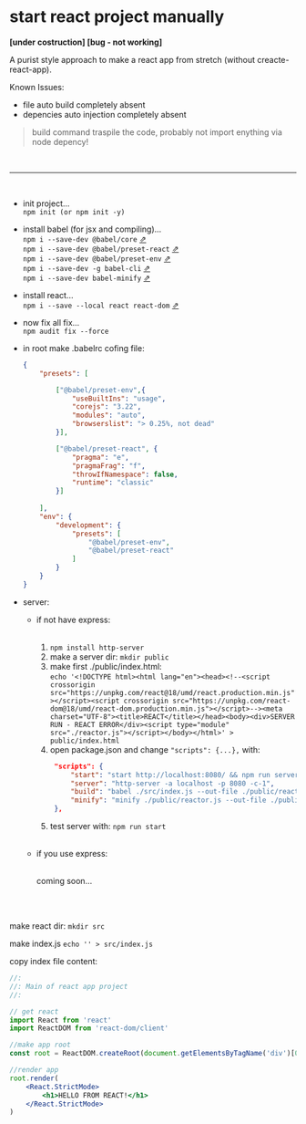 # start react project manually

<b>[under costruction] [bug - not working]</b>

A purist style approach to make a react app from stretch (without creacte-react-app).

Known Issues:
- file auto build completely absent
- depencies auto injection completely absent

> build command traspile the code, probably not import enything via node depency!

<br>

---

<br>

- init project...<br>
`npm init (or npm init -y)`<br>

- install babel (for jsx and compiling)...<br>
`npm i --save-dev @babel/core` [⇗](https://babeljs.io/docs/en/babel-preset-react)<br>
`npm i --save-dev @babel/preset-react` [⇗](https://babeljs.io/docs/en/babel-preset-react)<br>
`npm i --save-dev @babel/preset-env` [⇗](https://github.com/babel/babel/tree/master/packages/babel-preset-env)<br>
`npm i --save-dev -g babel-cli` [⇗](https://babeljs.io/docs/en/babel-cli)<br>
`npm i --save-dev babel-minify` [⇗](https://babeljs.io/docs/en/babel-minify)<br>

- install react...<br>
`npm i --save --local react react-dom` [⇗](https://www.taniarascia.com/getting-started-with-react/)<br>

- now fix all fix...<br>
`npm audit fix --force`

- in root make .babelrc cofing file:
	```json
	{
		"presets": [

			["@babel/preset-env",{
				"useBuiltIns": "usage",
				"corejs": "3.22",
				"modules": "auto",
				"browserslist": "> 0.25%, not dead"
			}],

			["@babel/preset-react", {
				"pragma": "e",
				"pragmaFrag": "f",
				"throwIfNamespace": false,
				"runtime": "classic"
			}]
			
		],
		"env": {
			"development": {
				"presets": [
					"@babel/preset-env",
					"@babel/preset-react"
				]
			}
		}
	}
	```

- server:

  - if not have express:<br><br>

    1. `npm install http-server`
    2. make a server dir: `mkdir public`<br>
    3. make first ./public/index.html:<br>
    `echo '<!DOCTYPE html><html lang="en"><head><!--<script crossorigin src="https://unpkg.com/react@18/umd/react.production.min.js"></script><script crossorigin src="https://unpkg.com/react-dom@18/umd/react-dom.production.min.js"></script>--><meta charset="UTF-8"><title>REACT</title></head><body><div>SERVER RUN - REACT ERROR</div><script type="module" src="./reactor.js"></script></body></html>' > public/index.html`
    4. open package.json and change
       ```"scripts": {...},``` 
       with:
       ```json
		"scripts": {
			"start": "start http://localhost:8080/ && npm run server",
			"server": "http-server -a localhost -p 8080 -c-1",
			"build": "babel ./src/index.js --out-file ./public/reactor.js --source-maps inline && npm run minify",
			"minify": "minify ./public/reactor.js --out-file ./public/reactor.js"
		},
        ```
    5. test server with: `npm run start`<br><br>


  - if you use express:<br><br>

	coming soon...

<br><br>

make react dir:
`mkdir src`

make index.js
`echo '' > src/index.js`

copy index file content:

```jsx
//:
//: Main of react app project
//:

// get react
import React from 'react'
import ReactDOM from 'react-dom/client'

//make app root
const root = ReactDOM.createRoot(document.getElementsByTagName('div')[0])

//render app
root.render(
	<React.StrictMode>
		<h1>HELLO FROM REACT!</h1>
	</React.StrictMode>
)
```